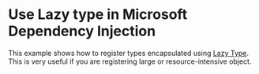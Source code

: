 # Use Lazy type in Microsoft Dependency Injection

This example shows how to register types encapsulated using [Lazy Type](https://docs.microsoft.com/en-us/dotnet/api/system.lazy-1?view=net-5.0). This is very useful if you are registering large or resource-intensive object.
